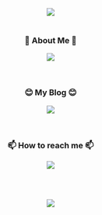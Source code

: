 <div align="center"><img src="https://capsule-render.vercel.app/api?type=waving&color=auto&height=300&section=header&text=Welcome!%20👋&fontSize=75&animation=fadeIn&fontAlignY=38&desc=%This%20is%20jaamong's%20GitHub!&descAlignY=60&descAlign=62"/></div>

<!-- https://simpleicons.org/ -->
<!--
<h3 align="center">🛠 Tech Stack & Development Environment 🛠</h3>

<p align="center">
  <img src="https://img.shields.io/badge/JAVA-007396?style=flat-square&logo=java&logoColor=white">
  <img src="https://img.shields.io/badge/SpringBoot-6DB33F?style=flat-square&logo=SpringBoot&logoColor=white"/>&nbsp;
  <img src="https://img.shields.io/badge/MySQL-4479A1?style=flat-square&logo=MySQL&logoColor=white"/>&nbsp;
 <br> 
    
</p> 
-->

<br>
<h3 align="center">🌱 About Me 🌱</h3>
<p align="center">
  <a href="https://drive.google.com/file/d/17kaciCXbBJgWrEGeVuhWcxO7u1Owg9mS/view?usp=sharing"><img src="https://img.shields.io/badge/Google Drive-4285F4?style=flat-square&logo=Google Drive&logoColor=black"/></a>
</p>
<br>

<h3 align="center">😊 My Blog 😊</h3>
<p align="center">
  <a href="https://backend-jaamong.tistory.com/"><img src="https://img.shields.io/badge/Tistory-607078?style=flat-square&logo=Tistory&logoColor=white"/></a></p>
<br>

<h3 align="center">📫 How to reach me 📫</h3>
<p align="center">
  <a href="mailto:themusic025@gmail.com"><img src="https://img.shields.io/badge/Gmail-d14836?style=flat-square&logo=Gmail&logoColor=white&link=themusic025@gmail.com"/></a>
</p>

<br>
<br>
<p align="center">
  <a href="https://hits.seeyoufarm.com"><img src="https://hits.seeyoufarm.com/api/count/incr/badge.svg?url=https%3A%2F%2Fgithub.com%2Fjaamong%2Fhit-counter&count_bg=%23A4E772&title_bg=%234CB019&icon=github.svg&icon_color=%23E7E7E7&title=&edge_flat=false"/></a>
</p>

<!--
**jaamong/jaamong** is a ✨ _special_ ✨ repository because its `README.md` (this file) appears on your GitHub profile.

Here are some ideas to get you started:

- 🔭 I’m currently working on ...
- 🌱 I’m currently learning ...
- 👯 I’m looking to collaborate on ...
- 🤔 I’m looking for help with ...
- 💬 Ask me about ...
- 📫 How to reach me: ...
- 😄 Pronouns: ...
- ⚡ Fun fact: ...
-->
